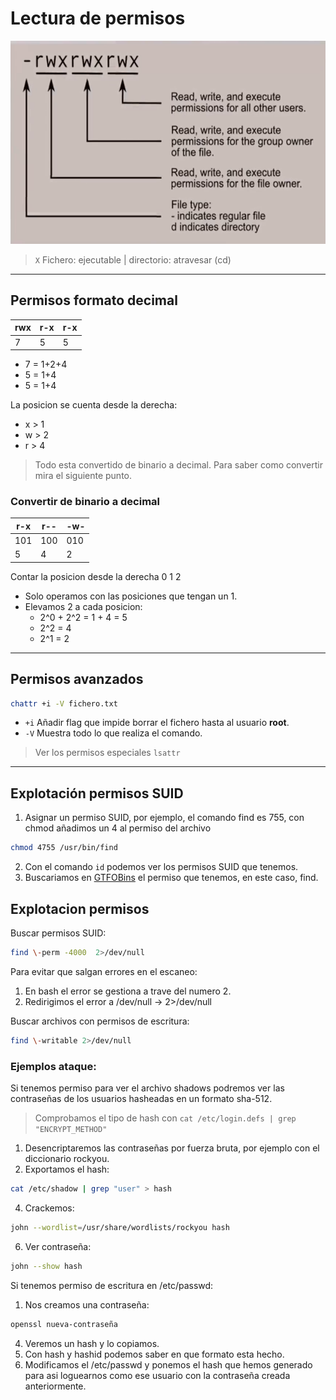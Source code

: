 # Lectura de permisos
<p align="center">
  <img width="650" height="325" src="https://raw.githubusercontent.com/w0lfst/Apuntes-Hacking-Etico/main/assets/images/permisos.png">
</p>

> `X` Fichero: ejecutable | directorio: atravesar (cd) 
***
## Permisos formato decimal

|rwx | r-x |r-x |
|---|---|---|
|7|5|5|
- 7 = 1+2+4
- 5 = 1+4
- 5 = 1+4

La posicion se cuenta desde la derecha:
- x > 1
- w > 2
- r > 4

> Todo esta convertido de binario a decimal. Para saber como convertir mira el siguiente punto.

### Convertir de binario a decimal

|r-x | r-- |-w- |
|---|---|---|
|101|100|010|
|5|4|2|

Contar la posicion desde la derecha 0 1 2 
- Solo operamos con las posiciones que tengan un 1.
- Elevamos 2 a cada posicion:
  - 2^0 + 2^2 = 1 + 4 = 5
  - 2^2 = 4
  - 2^1 = 2

***
## Permisos avanzados

```bash
chattr +i -V fichero.txt
```
- `+i` Añadir flag que impide borrar el fichero hasta al usuario **root**.
- `-V` Muestra todo lo que realiza el comando.

> Ver los permisos especiales `lsattr` 

***

## Explotación permisos SUID
1. Asignar un permiso SUID, por ejemplo, el comando find es 755, con chmod añadimos un 4 al permiso del archivo

```bash
chmod 4755 /usr/bin/find
```

2. Con el comando `id` podemos ver los permisos SUID que tenemos.
3. Buscariamos en [GTFOBins](https://gtfobins.github.io/) el permiso que tenemos, en este caso, find. 

## Explotacion permisos

Buscar permisos SUID: 
```bash
find \-perm -4000  2>/dev/null 
```

Para evitar que salgan errores en el escaneo:
1. En bash el error se gestiona a trave del numero 2.
2. Redirigimos el error a /dev/null → 2>/dev/null 
		
Buscar archivos con permisos de escritura: 
```bash
find \-writable 2>/dev/null 
```
### Ejemplos ataque:
Si tenemos permiso para ver el archivo shadows podremos ver las contraseñas de los usuarios hasheadas en un formato sha-512.
> Comprobamos el tipo de hash con `cat /etc/login.defs | grep "ENCRYPT_METHOD"`


1. Desencriptaremos las contraseñas por fuerza bruta, por ejemplo con el diccionario rockyou.
2. Exportamos el hash:
```bash
cat /etc/shadow | grep "user" > hash
```
4. Crackemos:
```bash
john --wordlist=/usr/share/wordlists/rockyou hash 
```
6. Ver contraseña:
```bash
john --show hash
```

Si tenemos permiso de escritura en /etc/passwd:

1. Nos creamos una contraseña:
```bash
openssl nueva-contraseña
```
4. Veremos un hash y lo copiamos.
5. Con hash y hashid podemos saber en que formato esta hecho.
6. Modificamos el /etc/passwd y ponemos el hash que hemos generado para asi loguearnos como ese usuario con la contraseña creada anteriormente.
